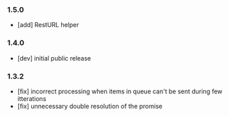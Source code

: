 ### 1.5.0

- [add] RestURL helper

### 1.4.0

- [dev] initial public release

### 1.3.2

- [fix] incorrect processing when items in queue can't be sent during few itterations
- [fix] unnecessary double resolution of the promise
